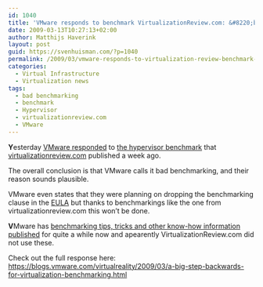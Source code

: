 ```yaml
---
id: 1040
title: 'VMware responds to benchmark VirtualizationReview.com: &#8220;bad benchmarking&#8221;'
date: 2009-03-13T10:27:13+02:00
author: Matthijs Haverink
layout: post
guid: https://svenhuisman.com/?p=1040
permalink: /2009/03/vmware-responds-to-virtualization-review-benchmark-bad-benchmarking/
categories:
  - Virtual Infrastructure
  - Virtualization news
tags:
  - bad benchmarking
  - benchmark
  - Hypervisor
  - virtualizationreview.com
  - VMware
---
```

**Y**esterday <a href="https://blogs.vmware.com/virtualreality/2009/03/a-big-step-backwards-for-virtualization-benchmarking.html" target="_blank">VMware responded</a> to <a href="https://virtualizationreview.com/features/article.aspx?editorialsid=2641" target="_blank">the hypervisor benchmark</a> that <a href="https://www.virtualizationreview.com" target="_blank">virtualizationreview.com</a> published a week ago.

The overall conclusion is that VMware calls it bad benchmarking, and their reason sounds plausible.

VMware even states that they were planning on dropping the benchmarking clause in the <a href="https://www.vmware.com/download/eula/esx_server.html" target="_blank">EULA</a> but thanks to benchmarkings like the one from virtualizationreview.com this won&#8217;t be done.

<!--more-->

**V**Mware has <a href="https://www.vmware.com/pdf/VI3.5_Performance.pdf" target="_blank">benchmarking tips, tricks and other know-how information published</a> for quite a while now and apearently VirtualizationReview.com did not use these.

Check out the full response here: <a href="https://blogs.vmware.com/virtualreality/2009/03/a-big-step-backwards-for-virtualization-benchmarking.html" target="_blank">https://blogs.vmware.com/virtualreality/2009/03/a-big-step-backwards-for-virtualization-benchmarking.html </a>
